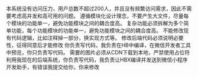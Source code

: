 本系统没有访问压力，用户总数不超过200人，并且没有频繁访问需求，因此不需要考虑高并发和高可用的问题。
遵循模块化设计理念，不要产生大文件，尽量每个模块的功能单一，避免功能模块之间的耦合度高。
复杂功能必须拆解为多个简单功能，每个功能模块的功能单一，避免功能模块之间的耦合度高。
不能修改现有代码逻辑，比如注释掉一部分，换实现方式等。
修改后端代码必须说明必要性，征得同意后才能修改
你负责写代码，我负责在HB中编译，在微信开发者工具中预览，你只负责写代码。
需要的图片必须从CDN下载到本地，严禁使用占位符
利用我现在的后端系统，你负责写代码，我负责让HBX编译并发送到微信小程序开发助手，有错误我提交给你，你来修改